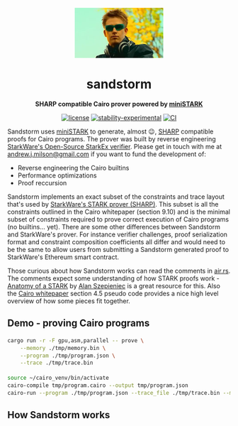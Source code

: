 <div align="center">

![Sandstorm](./darude.jpeg)

# sandstorm

**SHARP compatible Cairo prover powered by [miniSTARK](https://github.com/andrewmilson/ministark/)**

[![license](https://img.shields.io/badge/license-MIT-blue.svg)](https://github.com/andrewmilson/sandstorm/blob/main/LICENSE)
[![stability-experimental](https://img.shields.io/badge/stability-experimental-orange.svg)](https://github.com/mkenney/software-guides/blob/master/STABILITY-BADGES.md#experimental)
[![CI](https://github.com/andrewmilson/ministark/actions/workflows/ci.yml/badge.svg)](https://github.com/andrewmilson/ministark/actions/workflows/ci.yml)

</div>

Sandstorm uses [miniSTARK](https://github.com/andrewmilson/ministark/) to generate, almost 😉, [SHARP](https://starknet.io/docs/sharp.html) compatible proofs for Cairo programs. The prover was built by reverse engineering [StarkWare's Open-Source StarkEx verifier](https://github.com/starkware-libs/starkex-contracts). Please get in touch with me at [andrew.j.milson@gmail.com](mailto:andrew.j.milson@gmail.com) if you want to fund the development of:

* Reverse engineering the Cairo builtins
* Performance optimizations
* Proof reccursion


Sandstorm implements an exact subset of the constraints and trace layout that's used by [StarkWare's STARK prover (SHARP)](https://starknet.io/docs/sharp.html). This subset  is all the constraints outlined in the Cairo whitepaper (section 9.10) and is the minimal subset of constraints required to prove correct execution of Cairo programs (no builtins... yet). There are some other differences between Sandstorm and StarkWare's prover. For instance verifier challenges, proof serialization format and constraint composition coefficients all differ and would need to be the same to allow users from submitting a Sandstorm generated proof to StarkWare's Ethereum smart contract. 

Those curious about how Sandstorm works can read the comments in [air.rs](src/air.rs). The comments expect some understanding of how STARK proofs work - [Anatomy of a STARK](https://aszepieniec.github.io/stark-anatomy/) by [Alan Szepieniec](https://twitter.com/aszepieniec) is a great resource for this. Also the [Cairo whitepaper](https://eprint.iacr.org/2021/1063.pdf) section 4.5 pseudo code provides a nice high level overview of how some pieces fit together.

## Demo - proving Cairo programs

```bash
cargo run -r -F gpu,asm,parallel -- prove \
    --memory ./tmp/memory.bin \
    --program ./tmp/program.json \
    --trace ./tmp/trace.bin

source ~/cairo_venv/bin/activate
cairo-compile tmp/program.cairo --output tmp/program.json
cairo-run --program ./tmp/program.json --trace_file ./tmp/trace.bin --memory_file ./tmp/memory.bin
```

## How Sandstorm works